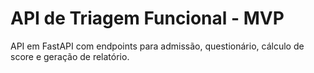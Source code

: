 # API de Triagem Funcional - MVP

API em FastAPI com endpoints para admissão, questionário, cálculo de score e geração de relatório.
